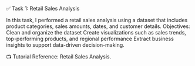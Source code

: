✅ Task 1: Retail Sales Analysis

In this task, I performed a retail sales analysis using a dataset that includes product categories, sales amounts, dates, and customer details.
Objectives:
Clean and organize the dataset
Create visualizations such as sales trends, top-performing products, and regional performance
Extract business insights to support data-driven decision-making.

📺 Tutorial Reference: Retail Sales Analysis.
